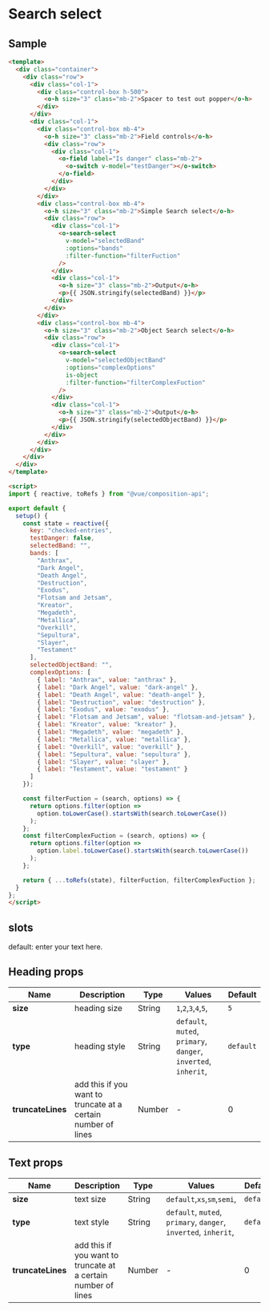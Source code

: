 # Search select

<Demo componentName="examples-search-select-doc" />

## Sample
```html
<template>
  <div class="container">
    <div class="row">
      <div class="col-1">
        <div class="control-box h-500">
          <o-h size="3" class="mb-2">Spacer to test out popper</o-h>
        </div>
      </div>
      <div class="col-1">
        <div class="control-box mb-4">
          <o-h size="3" class="mb-2">Field controls</o-h>
          <div class="row">
            <div class="col-1">
              <o-field label="Is danger" class="mb-2">
                <o-switch v-model="testDanger"></o-switch>
              </o-field>
            </div>
          </div>
        </div>
        <div class="control-box mb-4">
          <o-h size="3" class="mb-2">Simple Search select</o-h>
          <div class="row">
            <div class="col-1">
              <o-search-select
                v-model="selectedBand"
                :options="bands"
                :filter-function="filterFuction"
              />
            </div>
            <div class="col-1">
              <o-h size="3" class="mb-2">Output</o-h>
              <p>{{ JSON.stringify(selectedBand) }}</p>
            </div>
          </div>
        </div>
        <div class="control-box mb-4">
          <o-h size="3" class="mb-2">Object Search select</o-h>
          <div class="row">
            <div class="col-1">
              <o-search-select
                v-model="selectedObjectBand"
                :options="complexOptions"
                is-object
                :filter-function="filterComplexFuction"
              />
            </div>
            <div class="col-1">
              <o-h size="3" class="mb-2">Output</o-h>
              <p>{{ JSON.stringify(selectedObjectBand) }}</p>
            </div>
          </div>
        </div>
      </div>
    </div>
  </div>
</template>

<script>
import { reactive, toRefs } from "@vue/composition-api";

export default {
  setup() {
    const state = reactive({
      key: "checked-entries",
      testDanger: false,
      selectedBand: "",
      bands: [
        "Anthrax",
        "Dark Angel",
        "Death Angel",
        "Destruction",
        "Exodus",
        "Flotsam and Jetsam",
        "Kreator",
        "Megadeth",
        "Metallica",
        "Overkill",
        "Sepultura",
        "Slayer",
        "Testament"
      ],
      selectedObjectBand: "",
      complexOptions: [
        { label: "Anthrax", value: "anthrax" },
        { label: "Dark Angel", value: "dark-angel" },
        { label: "Death Angel", value: "death-angel" },
        { label: "Destruction", value: "destruction" },
        { label: "Exodus", value: "exodus" },
        { label: "Flotsam and Jetsam", value: "flotsam-and-jetsam" },
        { label: "Kreator", value: "kreator" },
        { label: "Megadeth", value: "megadeth" },
        { label: "Metallica", value: "metallica" },
        { label: "Overkill", value: "overkill" },
        { label: "Sepultura", value: "sepultura" },
        { label: "Slayer", value: "slayer" },
        { label: "Testament", value: "testament" }
      ]
    });

    const filterFuction = (search, options) => {
      return options.filter(option =>
        option.toLowerCase().startsWith(search.toLowerCase())
      );
    };
    const filterComplexFuction = (search, options) => {
      return options.filter(option =>
        option.label.toLowerCase().startsWith(search.toLowerCase())
      );
    };

    return { ...toRefs(state), filterFuction, filterComplexFuction };
  }
};
</script>
```

## slots

default: enter your text here.

## Heading props
|Name|Description|Type|Values|Default|
|---|---|---|---|---|
|**size**|heading size|String|`1`,`2`,`3`,`4`,`5`,|`5`|
|**type**|heading style|String|`default`, `muted`, `primary`, `danger`, `inverted`, `inherit`,|`default`|
|**truncateLines**|add this if you want to truncate at a certain number of lines|Number|-|0|

## Text props
|Name|Description|Type|Values|Default|
|---|---|---|---|---|
|**size**|text size|String|`default`,`xs`,`sm`,`semi`,|`default`|
|**type**|text style|String|`default`, `muted`, `primary`, `danger`, `inverted`, `inherit`,|`default`|
|**truncateLines**|add this if you want to truncate at a certain number of lines|Number|-|0|

